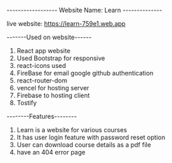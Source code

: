 ------------------   Website Name: Learn   --------------


live website: https://learn-759e1.web.app


-------Used on website------
1. React app website
2. Used Bootstrap for responsive
3. react-icons used
4. FireBase for email google github authentication
5. react-router-dom
6. vencel for hosting server
7. Firebase to hosting client
8. Tostify


--------Features--------
1. Learn is a website for various courses
2. It has user login feature with password reset option
3. User can download course details as a pdf file
4. have an 404 error page